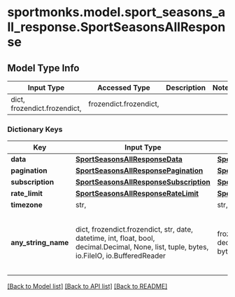# sportmonks.model.sport_seasons_all_response.SportSeasonsAllResponse

## Model Type Info
Input Type | Accessed Type | Description | Notes
------------ | ------------- | ------------- | -------------
dict, frozendict.frozendict,  | frozendict.frozendict,  |  | 

### Dictionary Keys
Key | Input Type | Accessed Type | Description | Notes
------------ | ------------- | ------------- | ------------- | -------------
**data** | [**SportSeasonsAllResponseData**](SportSeasonsAllResponseData.md) | [**SportSeasonsAllResponseData**](SportSeasonsAllResponseData.md) |  | [optional] 
**pagination** | [**SportSeasonsAllResponsePagination**](SportSeasonsAllResponsePagination.md) | [**SportSeasonsAllResponsePagination**](SportSeasonsAllResponsePagination.md) |  | [optional] 
**subscription** | [**SportSeasonsAllResponseSubscription**](SportSeasonsAllResponseSubscription.md) | [**SportSeasonsAllResponseSubscription**](SportSeasonsAllResponseSubscription.md) |  | [optional] 
**rate_limit** | [**SportSeasonsAllResponseRateLimit**](SportSeasonsAllResponseRateLimit.md) | [**SportSeasonsAllResponseRateLimit**](SportSeasonsAllResponseRateLimit.md) |  | [optional] 
**timezone** | str,  | str,  |  | [optional] 
**any_string_name** | dict, frozendict.frozendict, str, date, datetime, int, float, bool, decimal.Decimal, None, list, tuple, bytes, io.FileIO, io.BufferedReader | frozendict.frozendict, str, BoolClass, decimal.Decimal, NoneClass, tuple, bytes, FileIO | any string name can be used but the value must be the correct type | [optional]

[[Back to Model list]](../../README.md#documentation-for-models) [[Back to API list]](../../README.md#documentation-for-api-endpoints) [[Back to README]](../../README.md)

